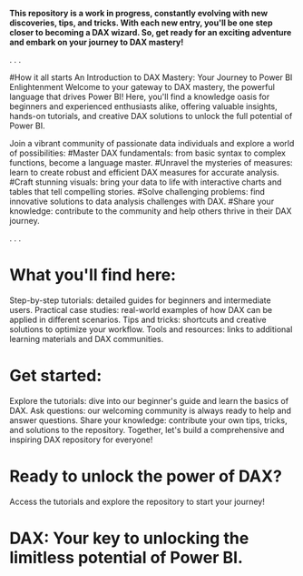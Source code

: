 ****This repository is a work in progress, constantly evolving with new discoveries, tips, and tricks. With each new entry, you'll be one step closer to becoming a DAX wizard.
So, get ready for an exciting adventure and embark on your journey to DAX mastery!****

.
.
.


#How it all starts
An Introduction to DAX Mastery: Your Journey to Power BI Enlightenment
Welcome to your gateway to DAX mastery, the powerful language that drives Power BI! Here, you'll find a knowledge oasis for beginners and experienced enthusiasts alike, offering valuable insights, hands-on tutorials, and creative DAX solutions to unlock the full potential of Power BI.

Join a vibrant community of passionate data individuals and explore a world of possibilities:
#Master DAX fundamentals: from basic syntax to complex functions, become a language master.
#Unravel the mysteries of measures: learn to create robust and efficient DAX measures for accurate analysis.
#Craft stunning visuals: bring your data to life with interactive charts and tables that tell compelling stories.
#Solve challenging problems: find innovative solutions to data analysis challenges with DAX.
#Share your knowledge: contribute to the community and help others thrive in their DAX journey.

.
.
.


# What you'll find here:
Step-by-step tutorials: detailed guides for beginners and intermediate users.
Practical case studies: real-world examples of how DAX can be applied in different scenarios.
Tips and tricks: shortcuts and creative solutions to optimize your workflow.
Tools and resources: links to additional learning materials and DAX communities.

# Get started:
Explore the tutorials: dive into our beginner's guide and learn the basics of DAX.
Ask questions: our welcoming community is always ready to help and answer questions.
Share your knowledge: contribute your own tips, tricks, and solutions to the repository.
Together, let's build a comprehensive and inspiring DAX repository for everyone!

# Ready to unlock the power of DAX?

Access the tutorials and explore the repository to start your journey!

# DAX: Your key to unlocking the limitless potential of Power BI.
